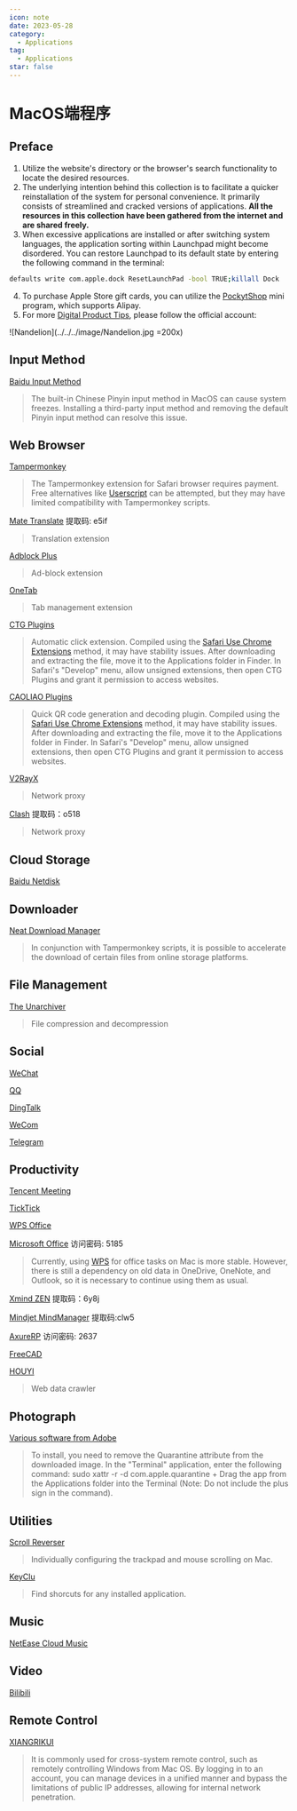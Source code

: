 ```yaml
---
icon: note
date: 2023-05-28
category:
  - Applications
tag:
  - Applications
star: false
---
```


# MacOS端程序

## Preface

1. Utilize the website's directory or the browser's search functionality to locate the desired resources.
2. The underlying intention behind this collection is to facilitate a quicker reinstallation of the system for personal convenience. It primarily consists of streamlined and cracked versions of applications. **All the resources in this collection have been gathered from the internet and are shared freely.**
3. When excessive applications are installed or after switching system languages, the application sorting within Launchpad might become disordered. You can restore Launchpad to its default state by entering the following command in the terminal:
```bash
defaults write com.apple.dock ResetLaunchPad -bool TRUE;killall Dock
```
4. To purchase Apple Store gift cards, you can utilize the [PockytShop](https://ur.alipay.com/_3XGfO0S4VxjNAVEYpUfAUy) mini program, which supports Alipay.
5. For more [Digital Product Tips](https://mp.weixin.qq.com/mp/appmsgalbum?__biz=Mzg5MDg3NzYwNg==&action=getalbum&album_id=2686321010140561411#wechat_redirect), please follow the official account:

![Nandelion](../../../image/Nandelion.jpg =200x)

## Input Method

[Baidu Input Method](https://srf.baidu.com/input/mac.html)
> The built-in Chinese Pinyin input method in MacOS can cause system freezes. Installing a third-party input method and removing the default Pinyin input method can resolve this issue.

## Web Browser

[Tampermonkey](https://www.tampermonkey.net/)
> The Tampermonkey extension for Safari browser requires payment. Free alternatives like [Userscript](https://apps.apple.com/cn/app/userscripts/id1463298887) can be attempted, but they may have limited compatibility with Tampermonkey scripts.

[Mate Translate](https://pan.baidu.com/s/1Fsly81nou7JDvCzdr-qEig?pwd=e5if) 提取码: e5if
> Translation extension

[Adblock Plus](https://apps.apple.com/cn/app/adblock-plus-for-safari-abp/id1432731683?mt=12)
> Ad-block extension

[OneTab](https://apps.apple.com/cn/app/onetab/id1540160809?l=en-GB&mt=12)
> Tab management extension

[CTG Plugins](https://wwbs.lanzoub.com/iNE8616y3h5c)
> Automatic click extension. Compiled using the [Safari Use Chrome Extensions](https://mp.weixin.qq.com/s?__biz=Mzg5MDg3NzYwNg==&mid=2247484122&idx=1&sn=4232742cb84a9ad916f2b8e61b837b01&chksm=cfd4a113f8a328056db550cab3d96b1cebea05f7c817a19fe7b6eae79db4428648083c37e7b5#rd) method, it may have stability issues. After downloading and extracting the file, move it to the Applications folder in Finder. In Safari's "Develop" menu, allow unsigned extensions, then open CTG Plugins and grant it permission to access websites.

[CAOLIAO Plugins](https://wwbs.lanzoub.com/ix0N316y3hbi)
> Quick QR code generation and decoding plugin. Compiled using the [Safari Use Chrome Extensions](https://mp.weixin.qq.com/s?__biz=Mzg5MDg3NzYwNg==&mid=2247484122&idx=1&sn=4232742cb84a9ad916f2b8e61b837b01&chksm=cfd4a113f8a328056db550cab3d96b1cebea05f7c817a19fe7b6eae79db4428648083c37e7b5#rd) method, it may have stability issues. After downloading and extracting the file, move it to the Applications folder in Finder. In Safari's "Develop" menu, allow unsigned extensions, then open CTG Plugins and grant it permission to access websites.

[V2RayX](https://github.com/Cenmrev/V2RayX)
> Network proxy

[Clash](https://pan.baidu.com/s/1J3EMUt4acLSaAKv_ErVoFA?pwd=o518) 提取码：o518
> Network proxy

## Cloud Storage

[Baidu Netdisk](https://yun.baidu.com/download)

## Downloader

[Neat Download Manager](https://www.neatdownloadmanager.com/index.php/en/)
> In conjunction with Tampermonkey scripts, it is possible to accelerate the download of certain files from online storage platforms.

## File Management

[The Unarchiver](https://theunarchiver.com/)
> File compression and decompression

## Social

[WeChat](https://weixin.qq.com/)

[QQ](https://im.qq.com/macqq/index.shtml)

[DingTalk](https://page.dingtalk.com/wow/z/dingtalk/simple/ddhomedownload#/)

[WeCom](https://work.weixin.qq.com/?from=openApi#indexDownload)

[Telegram](https://telegram.org/apps)

## Productivity

[Tencent Meeting](https://meeting.tencent.com/download/)

[TickTick](https://www.dida365.com/about/download)

[WPS Office](https://platform.wps.cn/)

[Microsoft Office](https://url33.ctfile.com/f/16266733-814867415-2648c8?p=5185) 访问密码: 5185
> Currently, using [WPS](https://platform.wps.cn/) for office tasks on Mac is more stable. However, there is still a dependency on old data in OneDrive, OneNote, and Outlook, so it is necessary to continue using them as usual.

[Xmind ZEN](https://pan.baidu.com/s/18MdtibgnC-rKhF8VFiyM1A?pwd=6y8j) 提取码：6y8j

[Mindjet MindManager](https://pan.baidu.com/s/1Ldq8UHtAwRBoqxPqTMPbEw?pwd=clw5) 提取码:clw5

[AxureRP](https://url50.ctfile.com/f/16615350-857924676-313741?p=2637) 访问密码: 2637

[FreeCAD](https://www.freecad.org)

[HOUYI](https://www.houyicaiji.com/)
> Web data crawler

## Photograph

[Various software from Adobe](https://flowus.cn/share/ab4b6b86-34a6-4aa0-a679-b4a221b8e41d)
> To install, you need to remove the Quarantine attribute from the downloaded image. In the "Terminal" application, enter the following command: sudo xattr -r -d com.apple.quarantine + Drag the app from the Applications folder into the Terminal (Note: Do not include the plus sign in the command).

## Utilities

[Scroll Reverser](https://pilotmoon.com/scrollreverser/)
> Individually configuring the trackpad and mouse scrolling on Mac.

[KeyClu](https://github.com/Anze/KeyCluCask/releases)
> Find shorcuts for any installed application.

## Music

[NetEase Cloud Music](https://apps.apple.com/cn/app/%E7%BD%91%E6%98%93%E4%BA%91%E9%9F%B3%E4%B9%90/id944848654?mt=12)

## Video

[Bilibili](https://apps.apple.com/cn/app/%E5%93%94%E5%93%A9%E5%93%94%E5%93%A9hd-%E5%BC%B9%E5%B9%95%E7%95%AA%E5%89%A7%E7%9B%B4%E6%92%AD%E9%AB%98%E6%B8%85%E8%A7%86%E9%A2%91/id1093486973)

## Remote Control

[XIANGRIKUI](https://sunlogin.oray.com/)
> It is commonly used for cross-system remote control, such as remotely controlling Windows from Mac OS. By logging in to an account, you can manage devices in a unified manner and bypass the limitations of public IP addresses, allowing for internal network penetration.
